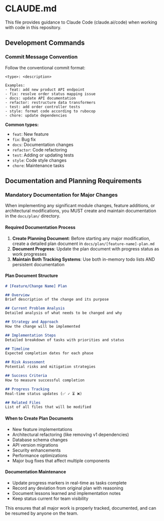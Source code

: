 # CLAUDE.md

This file provides guidance to Claude Code (claude.ai/code) when working with code in this repository.

## Development Commands

### Commit Message Convention

Follow the conventional commit format:
```
<type>: <description>

Examples:
- feat: add new product API endpoint
- fix: resolve order status mapping issue
- docs: update API documentation
- refactor: restructure data transformers
- test: add order controller tests
- style: format code according to rubocop
- chore: update dependencies
```

**Common types:**
- `feat`: New feature
- `fix`: Bug fix
- `docs`: Documentation changes
- `refactor`: Code refactoring
- `test`: Adding or updating tests
- `style`: Code style changes
- `chore`: Maintenance tasks

## Documentation and Planning Requirements

### Mandatory Documentation for Major Changes
When implementing any significant module changes, feature additions, or architectural modifications, you MUST create and maintain documentation in the `docs/plan/` directory.

#### Required Documentation Process
1. **Create Planning Document**: Before starting any major modification, create a detailed plan document in `docs/plan/[feature-name]-plan.md`
2. **Document Progress**: Update the plan document with progress status as work progresses
3. **Maintain Both Tracking Systems**: Use both in-memory todo lists AND persistent documentation

#### Plan Document Structure
```markdown
# [Feature/Change Name] Plan

## Overview
Brief description of the change and its purpose

## Current Problem Analysis
Detailed analysis of what needs to be changed and why

## Strategy and Approach
How the change will be implemented

## Implementation Steps
Detailed breakdown of tasks with priorities and status

## Timeline
Expected completion dates for each phase

## Risk Assessment
Potential risks and mitigation strategies

## Success Criteria
How to measure successful completion

## Progress Tracking
Real-time status updates (✅ ✓ ⏳ ❌)

## Related Files
List of all files that will be modified
```

#### When to Create Plan Documents
- New feature implementations
- Architectural refactoring (like removing v1 dependencies)
- Database schema changes
- API version migrations
- Security enhancements
- Performance optimizations
- Major bug fixes that affect multiple components

#### Documentation Maintenance
- Update progress markers in real-time as tasks complete
- Record any deviation from original plan with reasoning
- Document lessons learned and implementation notes
- Keep status current for team visibility

This ensures that all major work is properly tracked, documented, and can be resumed by anyone on the team.